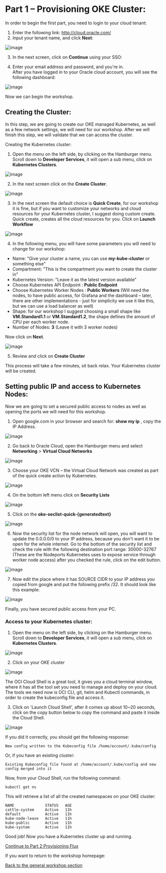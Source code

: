 # Part 1 – Provisioning OKE Cluster: # 

In order to begin the first part, you need to login to your cloud tenant: 

1.	Enter the following link: http://cloud.oracle.com/
2.	Input your tenant name, and click **Next**: 

![image](pics/cloud-login-1.PNG)
       
3.	In the next screen, click on **Continue** using your SSO: 
       
4.	Enter your email address and password, and you're in.  
After you have logged in to your Oracle cloud account, you will see the following dashboard: 

![image](pics/cloud-dashboard.PNG)

Now we can begin the workshop. 
## Creating the Cluster: ## 

In this step, we are going to create our OKE managed Kubernetes, as well as a few network settings, we will need for our workshop. After we will finish this step, we will validate that we can access the cluster. 

Creating the Kubernetes cluster: 
1.	Open the menu on the left side, by clicking on the Hamburger menu.
Scroll down to **Developer Services**, it will open a sub menu, click on **Kubernetes Clusters**.

![image](pics/kube-cluster-1.PNG)
       
2.	In the next screen click on the **Create Cluster**. 

![image](pics/create-cluster-screen-1.PNG)
       
3.	In the next screen the default choice is **Quick Create**, for our workshop it is fine, but if you want to customize your networks and cloud resources for your Kubernetes cluster, I suggest doing custom create. 
Quick create, creates all the cloud resources for you. 
Click on **Launch Workflow** 

![image](pics/create-cluster-screen-2.PNG)

       
4.	In the following menu, you will have some parameters you will need to change for our workshop:
* Name: "Give your cluster a name, you can use **my-kube-cluster** or something else"
* Compartment: "This is the compartment you want to create the cluster in" 
* Kubernetes Version: "Leave it as the latest version available"
* Choose Kubernetes API Endpoint : **Public Endpoint**
* Choose Kubernetes Worker Nodes : **Public Workers**
(Will need the nodes, to have public access, for Grafana and the dashboard – later, 
there are other implementations - just for simplicity we use it like this, but we can use a load balancer as well)
* Shape: for our workshop I suggest choosing a small shape like **VM.Standard1.1** or **VM.Standard1.2**, 
the shape defines the amount of CPU per each worker node. 
* Number of Nodes:  **3** (Leave it with 3 worker nodes) 

Now click on **Next**.

![image](pics/kube-cluster.PNG)

5.	Review and click on **Create Cluster**

This process will take a few minutes, sit back relax. 
Your Kubernetes cluster will be created. 

## Setting public IP and access to Kubernetes Nodes: ## 

Now we are going to set a secured public access to nodes as well as opening the ports we will need for this workshop. 

1.	Open google.com in your browser and search for: **show my ip** , copy the IP Address.

![image](pics/show-my-ip.PNG)
       
2.	Go back to Oracle Cloud, open the Hamburger menu and select **Networking** > **Virtual Cloud Networks**

![image](pics/network-virtual-cloud-networks.PNG)
       
3.	Choose your OKE VCN – the Virtual Cloud Network was created as part of the quick create action by Kubernetes. 

![image](pics/choose-vcn.PNG)
       
4.	On the bottom left menu click on **Security Lists** 

![image](pics/security-lists.PNG)
       
5.	Click on the **oke-seclist-quick-{generatedtext}**

![image](pics/choose-seclist.PNG)
       
6.	Now the security list for the node network will open, you will want to update the 0.0.0.0/0 to your IP address, because you don't want it to be open for the whole internet. Go to the bottom of the security list and check the rule with the following destination port range: 30000-32767 (These are the Nodeports Kubernetes uses to expose service through worker node access) 
after you checked the rule, click on the edit button.

![image](pics/edit-rule.PNG)

7.	Now edit the place where it has SOURCE CIDR to your IP address you copied from google and put the following prefix /32. It should look like this example:

![image](pics/ip-change.PNG)

Finally, you have secured public access from your PC. 

### Access to your Kubernetes cluster: ###

1.	Open the menu on the left side, by clicking on the Hamburger menu.
Scroll down to **Developer Services**, it will open a sub menu, click on **Kubernetes Clusters**.

![image](pics/kube-cluster-1.PNG)
       
2.	Click on your OKE cluster 

![image](pics/access-cluster.PNG)



The OCI Cloud Shell is a great tool, it gives you a cloud terminal window, where it has all the tool set you need to manage and deploy on your cloud.
The tools we need now is OCI CLI, git, helm and Kubectl commands, in order to create the kubeconfig file and access it.

3.  Click on 'Launch Cloud Shell', after it comes up about 10~20 seconds, click on the copy button below to copy the command and paste it inside the Cloud Shell. 

![image](pics/access-cluster2.PNG)
       
If you did it correctly, you should get the following response:
```
New config written to the Kubeconfig file /home/account/.kube/config
```
Or, if you have an existing cluster:
```
Existing Kubeconfig file found at /home/account/.kube/config and new config merged into it
```
Now, from your Cloud Shell, run the following command:
```
kubectl get ns
```
This will retrieve a list of all the created namespaces on your OKE cluster:

```
NAME              STATUS   AGE
cattle-system     Active   11h
default           Active   11h
kube-node-lease   Active   11h
kube-public       Active   11h
kube-system       Active   11h

```
Good job! Now you have a Kubernetes cluster up and running. 

[Continue to Part 2 Provisioning Flux](part2.md) 

If you want to return to the workshop homepage:

[Back to the general workshop section](README.md)
